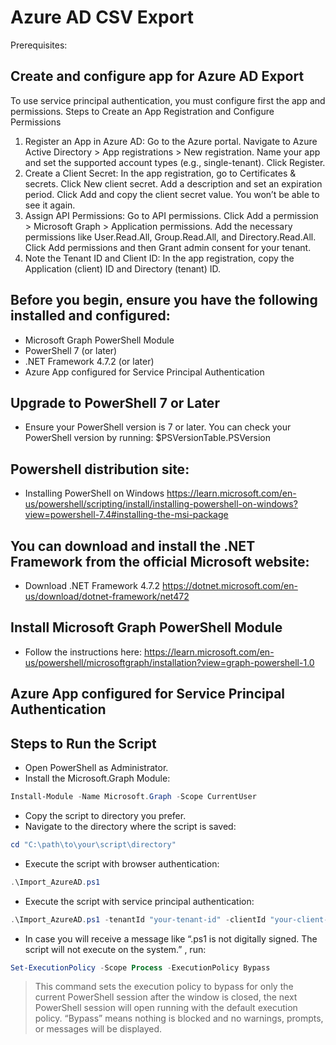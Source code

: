 # Azure AD CSV Export
Prerequisites:

## Create and configure app for Azure AD Export
To use service principal authentication, you must configure first the app and permissions.
Steps to Create an App Registration and Configure Permissions
1. Register an App in Azure AD:
Go to the Azure portal.
Navigate to Azure Active Directory > App registrations > New registration.
Name your app and set the supported account types (e.g., single-tenant).
Click Register.
2. Create a Client Secret:
In the app registration, go to Certificates & secrets.
Click New client secret.
Add a description and set an expiration period.
Click Add and copy the client secret value. You won’t be able to see it again.
3. Assign API Permissions:
Go to API permissions.
Click Add a permission > Microsoft Graph > Application permissions.
Add the necessary permissions like User.Read.All, Group.Read.All, and Directory.Read.All.
Click Add permissions and then Grant admin consent for your tenant.
4. Note the Tenant ID and Client ID:
In the app registration, copy the Application (client) ID and Directory (tenant) ID.

## Before you begin, ensure you have the following installed and configured:
- Microsoft Graph PowerShell Module
- PowerShell 7 (or later)
- .NET Framework 4.7.2 (or later)
- Azure App configured for Service Principal Authentication

## Upgrade to PowerShell 7 or Later
- Ensure your PowerShell version is 7 or later. You can check your PowerShell version by running:
$PSVersionTable.PSVersion

## Powershell distribution site:
- Installing PowerShell on Windows
https://learn.microsoft.com/en-us/powershell/scripting/install/installing-powershell-on-windows?view=powershell-7.4#installing-the-msi-package

## You can download and install the .NET Framework from the official Microsoft website:
- Download .NET Framework 4.7.2
https://dotnet.microsoft.com/en-us/download/dotnet-framework/net472

## Install Microsoft Graph PowerShell Module
- Follow the instructions here:
https://learn.microsoft.com/en-us/powershell/microsoftgraph/installation?view=graph-powershell-1.0

## Azure App configured for Service Principal Authentication

## Steps to Run the Script
- Open PowerShell as Administrator.
- Install the Microsoft.Graph Module:
```powershell
Install-Module -Name Microsoft.Graph -Scope CurrentUser
```
- Copy the script to directory you prefer.
- Navigate to the directory where the script is saved:
```powershell
cd "C:\path\to\your\script\directory"
```
- Execute the script with browser authentication:
```powershell
.\Import_AzureAD.ps1
```
- Execute the script with service principal authentication:
```powershell
.\Import_AzureAD.ps1 -tenantId "your-tenant-id" -clientId "your-client-id" -clientSecret "your-client-secret"
```

- In case you will receive a message like “.ps1 is not digitally signed. The script will not execute on the system.” , run:
```powershell
Set-ExecutionPolicy -Scope Process -ExecutionPolicy Bypass
```
>This command sets the execution policy to bypass for only the current PowerShell session after the window is closed, the next PowerShell session will open running with the default execution policy. “Bypass” means nothing is blocked and no warnings, prompts, or messages will be displayed.
